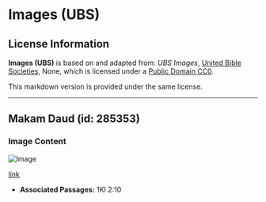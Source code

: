# Images (UBS)

## License Information

**Images (UBS)** is based on and adapted from: _UBS Images_, [United Bible Societies](https://unitedbiblesocieties.org/), None, which is licensed under a [Public Domain CC0](https://creativecommons.org/public-domain/cc0/).

This markdown version is provided under the same license.



--------------------------------

## Makam Daud (id: 285353)

### Image Content

![Image](https://cdn.aquifer.bible/aquifer-content/resources/Media/WEB-0549_tomb_of_david.jpg)

[link](https://cdn.aquifer.bible/aquifer-content/resources/Media/WEB-0549_tomb_of_david.jpg)

* **Associated Passages:** 1KI 2:10


